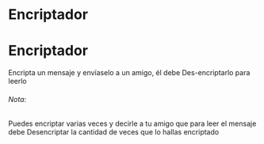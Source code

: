 # Encriptador

<h1>Encriptador</h1>
<p>Encripta un mensaje y envíaselo a un amigo, él debe Des-encriptarlo para leerlo </p>

<h6>Nota:</h6>
<p>Puedes encriptar varias veces y decirle a tu amigo que para leer el mensaje debe Desencriptar la cantidad de veces que lo hallas encriptado</p>
